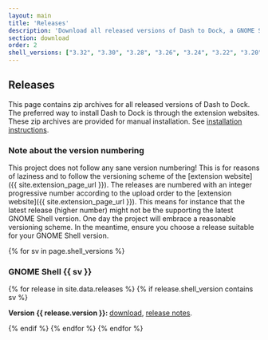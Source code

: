 ```yaml
---
layout: main
title: 'Releases'
description: 'Download all released versions of Dash to Dock, a GNOME Shell extension.'
section: download
order: 2
shell_versions: ["3.32", "3.30", "3.28", "3.26", "3.24", "3.22", "3.20", "3.18", "3.16", "3.14", "3.12", "3.10", "3.8", "3.6", "3.4", "3.2"]
---
```


## Releases

This page contains zip archives for all released versions of Dash to Dock. The preferred way to install Dash to Dock is through the extension websites. These zip archives are provided for manual installation. See [installation instructions](./download.html).

### Note about the version numbering
This project does not follow any sane version numbering! This is for reasons of laziness and to follow the versioning scheme of the [extension website]({{ site.extension_page_url }}). The releases are numbered with an integer progressive number according to the upload order to the [extension website]({{ site.extension_page_url }}). This means for instance that the latest release (higher number) might not be the supporting the latest GNOME Shell version. One day the project will embrace a reasonable versioning scheme. In the meantime, ensure you choose a release suitable for your GNOME Shell version.

{% for sv in page.shell_versions %}
<a name="{{sv}}"></a>

### GNOME Shell {{ sv }}
{% for release in site.data.releases %}
{% if release.shell_version contains sv %}
<p><strong>Version {{ release.version }}: </strong><a href="{{ release.zip_url }}" onClick="ga('send', 'event', 'Release', 'Download', 'v{{release.version}}');">download</a>,
<a href="./changelog.html#v{{ release.version }}">release notes</a>.
</p>
<!--<ul>
{% for rn in release.notes %}
<li>{{ rn }}</li>
{% endfor %}
</ul>-->
{% endif %}
{% endfor %}
{% endfor %}

